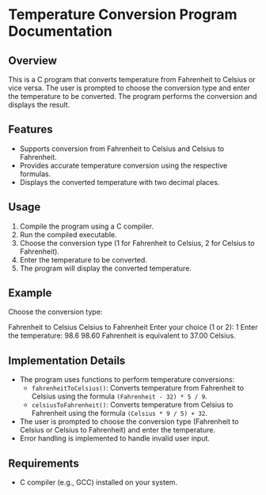 # Temperature Conversion Program Documentation

## Overview

This is a C program that converts temperature from Fahrenheit to Celsius or vice versa. The user is prompted to choose the conversion type and enter the temperature to be converted. The program performs the conversion and displays the result.

## Features

- Supports conversion from Fahrenheit to Celsius and Celsius to Fahrenheit.
- Provides accurate temperature conversion using the respective formulas.
- Displays the converted temperature with two decimal places.

## Usage

1. Compile the program using a C compiler.
2. Run the compiled executable.
3. Choose the conversion type (1 for Fahrenheit to Celsius, 2 for Celsius to Fahrenheit).
4. Enter the temperature to be converted.
5. The program will display the converted temperature.

## Example

Choose the conversion type:

Fahrenheit to Celsius
Celsius to Fahrenheit
Enter your choice (1 or 2): 1
Enter the temperature: 98.6
98.60 Fahrenheit is equivalent to 37.00 Celsius.


## Implementation Details

- The program uses functions to perform temperature conversions:
  - `fahrenheitToCelsius()`: Converts temperature from Fahrenheit to Celsius using the formula `(Fahrenheit - 32) * 5 / 9`.
  - `celsiusToFahrenheit()`: Converts temperature from Celsius to Fahrenheit using the formula `(Celsius * 9 / 5) + 32`.
- The user is prompted to choose the conversion type (Fahrenheit to Celsius or Celsius to Fahrenheit) and enter the temperature.
- Error handling is implemented to handle invalid user input.

## Requirements

- C compiler (e.g., GCC) installed on your system.


